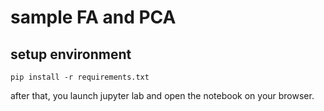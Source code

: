 # sample FA and PCA

## setup environment

```shell script
pip install -r requirements.txt
```

after that, you launch jupyter lab and open the notebook on your browser.
